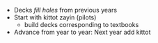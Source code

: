 - Decks _fill holes_ from previous years
- Start with kittot zayin (pilots)
	- build decks corresponding to textbooks
- Advance from year to year: Next year add kittot